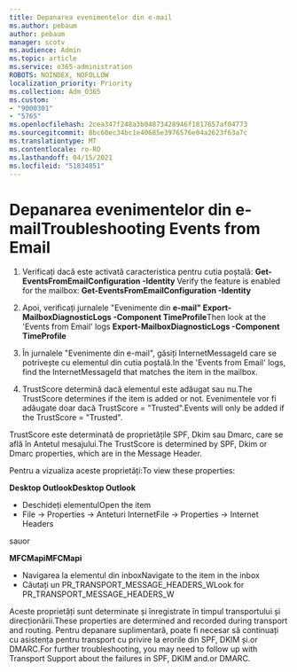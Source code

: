 ```yaml
---
title: Depanarea evenimentelor din e-mail
ms.author: pebaum
author: pebaum
manager: scotv
ms.audience: Admin
ms.topic: article
ms.service: o365-administration
ROBOTS: NOINDEX, NOFOLLOW
localization_priority: Priority
ms.collection: Adm_O365
ms.custom:
- "9000301"
- "5765"
ms.openlocfilehash: 2cea347f248a3b04873428946f1817657af04773
ms.sourcegitcommit: 8bc60ec34bc1e40685e3976576e04a2623f63a7c
ms.translationtype: MT
ms.contentlocale: ro-RO
ms.lasthandoff: 04/15/2021
ms.locfileid: "51834851"
---
```

# <a name="troubleshooting-events-from-email"></a><span data-ttu-id="399eb-102">Depanarea evenimentelor din e-mail</span><span class="sxs-lookup"><span data-stu-id="399eb-102">Troubleshooting Events from Email</span></span>

1. <span data-ttu-id="399eb-103">Verificați dacă este activată caracteristica pentru cutia poștală: **Get-EventsFromEmailConfiguration -Identity <mailbox>**</span><span class="sxs-lookup"><span data-stu-id="399eb-103">Verify the feature is enabled for the mailbox: **Get-EventsFromEmailConfiguration -Identity <mailbox>**</span></span>

2. <span data-ttu-id="399eb-104">Apoi, verificați jurnalele "Evenimente din **e-mail" Export-MailboxDiagnosticLogs <mailbox> -Component TimeProfile**</span><span class="sxs-lookup"><span data-stu-id="399eb-104">Then look at the 'Events from Email' logs **Export-MailboxDiagnosticLogs <mailbox> -Component TimeProfile**</span></span>

3. <span data-ttu-id="399eb-105">În jurnalele "Evenimente din e-mail", găsiți InternetMessageId care se potrivește cu elementul din cutia poștală.</span><span class="sxs-lookup"><span data-stu-id="399eb-105">In the 'Events from Email' logs, find the InternetMessageId that matches the item in the mailbox.</span></span>  

4. <span data-ttu-id="399eb-106">TrustScore determină dacă elementul este adăugat sau nu.</span><span class="sxs-lookup"><span data-stu-id="399eb-106">The TrustScore determines if the item is added or not.</span></span> <span data-ttu-id="399eb-107">Evenimentele vor fi adăugate doar dacă TrustScore = "Trusted".</span><span class="sxs-lookup"><span data-stu-id="399eb-107">Events will only be added if the TrustScore = "Trusted".</span></span>

<span data-ttu-id="399eb-108">TrustScore este determinată de proprietățile SPF, Dkim sau Dmarc, care se află în Antetul mesajului.</span><span class="sxs-lookup"><span data-stu-id="399eb-108">The TrustScore is determined by SPF, Dkim or Dmarc properties, which are in the Message Header.</span></span>

<span data-ttu-id="399eb-109">Pentru a vizualiza aceste proprietăți:</span><span class="sxs-lookup"><span data-stu-id="399eb-109">To view these properties:</span></span>

<span data-ttu-id="399eb-110">**Desktop Outlook**</span><span class="sxs-lookup"><span data-stu-id="399eb-110">**Desktop Outlook**</span></span>

- <span data-ttu-id="399eb-111">Deschideți elementul</span><span class="sxs-lookup"><span data-stu-id="399eb-111">Open the item</span></span>
- <span data-ttu-id="399eb-112">File -> Properties -> Anteturi Internet</span><span class="sxs-lookup"><span data-stu-id="399eb-112">File -> Properties -> Internet Headers</span></span>

<span data-ttu-id="399eb-113">sau</span><span class="sxs-lookup"><span data-stu-id="399eb-113">or</span></span>

<span data-ttu-id="399eb-114">**MFCMapi**</span><span class="sxs-lookup"><span data-stu-id="399eb-114">**MFCMapi**</span></span>

- <span data-ttu-id="399eb-115">Navigarea la elementul din inbox</span><span class="sxs-lookup"><span data-stu-id="399eb-115">Navigate to the item in the inbox</span></span>
- <span data-ttu-id="399eb-116">Căutați un PR_TRANSPORT_MESSAGE_HEADERS_W</span><span class="sxs-lookup"><span data-stu-id="399eb-116">Look for PR_TRANSPORT_MESSAGE_HEADERS_W</span></span>

<span data-ttu-id="399eb-117">Aceste proprietăți sunt determinate și înregistrate în timpul transportului și direcționării.</span><span class="sxs-lookup"><span data-stu-id="399eb-117">These properties are determined and recorded during transport and routing.</span></span> <span data-ttu-id="399eb-118">Pentru depanare suplimentară, poate fi necesar să continuați cu asistența pentru transport cu privire la erorile din SPF, DKIM și.or DMARC.</span><span class="sxs-lookup"><span data-stu-id="399eb-118">For further troubleshooting, you may need to follow up with Transport Support about the failures in  SPF, DKIM and.or DMARC.</span></span>